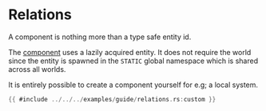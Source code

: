 # Relations

A component is nothing more than a type safe entity id.

The [component](https://docs.rs/flax/latest/flax/macro.component.html) uses a
lazily acquired entity. It does not require the world since the entity is
spawned in the `STATIC` global namespace which is shared across all worlds.

It is entirely possible to create a component yourself for e.g; a local system.

```rust
{{ #include ../../../examples/guide/relations.rs:custom }}
```
